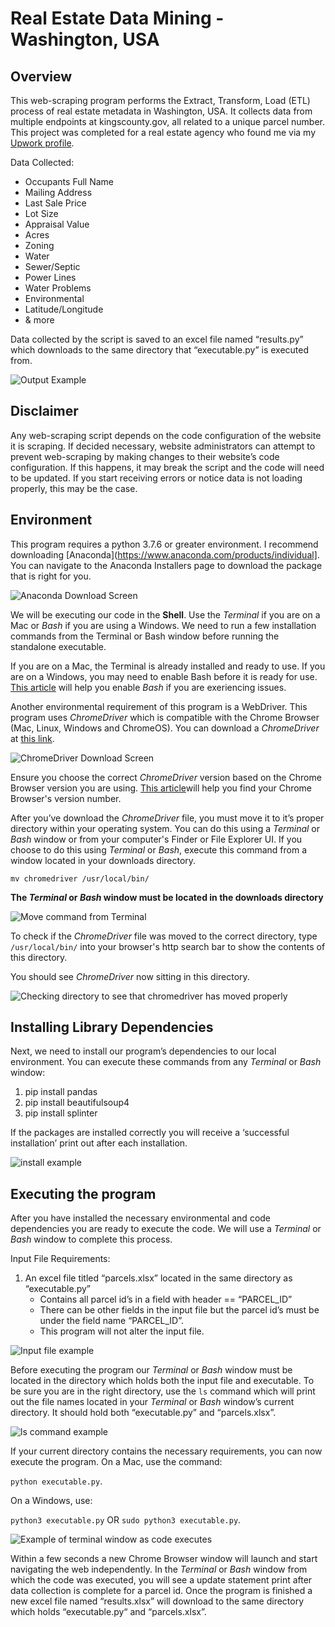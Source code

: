 # Real Estate Data Mining - Washington, USA

## Overview
This web-scraping program performs the Extract, Transform, Load (ETL) process of real estate metadata in Washington, USA. It collects data from multiple endpoints at kingscounty.gov, all related to a unique parcel number. This project was completed for a real estate agency who found me via my [Upwork profile](https://www.upwork.com/freelancers/~0142cf8752a12b0b88?).

Data Collected:
- Occupants Full Name
- Mailing Address
- Last Sale Price
- Lot Size
- Appraisal Value
- Acres
- Zoning
- Water
- Sewer/Septic
- Power Lines
- Water Problems
- Environmental
- Latitude/Longitude
- & more

Data collected by the script is saved to an excel file named “results.py” which downloads to the same directory that “executable.py” is executed from.

![Output Example](images/output_example.png)

## Disclaimer
Any web-scraping script depends on the code configuration of the website it is scraping. If decided necessary, website administrators can attempt to prevent web-scraping by making changes to their website’s code configuration. If this happens, it may break the script and the code will need to be updated. If you start receiving errors or notice data is not loading properly, this may be the case.

## Environment
This program requires a python 3.7.6 or greater environment. I recommend downloading [Anaconda](https://www.anaconda.com/products/individual]. You can navigate to the Anaconda Installers page to download the package that is right for you.

![Anaconda Download Screen](images/anaconda.png)

We will be executing our code in the **Shell**. Use the *Terminal* if you are on a Mac or *Bash* if you are using a Windows. We need to run a few installation commands from the Terminal or Bash window before running the standalone executable.

If you are on a Mac, the Terminal is already installed and ready to use. If you are on a Windows, you may need to enable Bash before it is ready for use. [This article](https://www.laptopmag.com/articles/use-bash-shell-windows-10) will help you enable *Bash* if you are exeriencing issues.

Another environmental requirement of this program is a WebDriver. This program uses *ChromeDriver* which is compatible with the Chrome Browser (Mac, Linux, Windows and ChromeOS). You can download a *ChromeDriver* at [this link](https://chromedriver.chromium.org/downloads). 

![ChromeDriver Download Screen](images/chromedriver.png)

Ensure you choose the correct *ChromeDriver* version based on the Chrome Browser version you are using. [This article](https://help.zenplanner.com/hc/en-us/articles/204253654-How-to-Find-Your-Internet-Browser-Version-Number-Google-Chrome)will help you find your Chrome Browser's version number. 

After you’ve download the *ChromeDriver* file, you must move it to it’s proper directory within your operating system. You can do this using a *Terminal* or *Bash* window or from your computer's Finder or File Explorer UI. If you choose to do this using *Terminal* or *Bash*, execute this command from a window located in your downloads directory.

`mv chromedriver /usr/local/bin/`

**The *Terminal* or *Bash* window must be located in the downloads directory**

![Move command from Terminal](images/mv_command.png)

To check if the *ChromeDriver* file was moved to the correct directory, type `/usr/local/bin/` into your browser's http search bar to show the contents of this directory.

You should see *ChromeDriver* now sitting in this directory.

![Checking directory to see that chromedriver has moved properly](images/directory_check.png)

## Installing Library Dependencies
Next, we need to install our program’s dependencies to our local environment. You can execute these commands from any *Terminal* or *Bash* window:

1.	pip install pandas
2.	pip install beautifulsoup4
3.	pip install splinter

If the packages are installed correctly you will receive a ‘successful installation’ print out after each installation.

![install example](images/installing.png)

## Executing the program
After you have installed the necessary environmental and code dependencies you are ready to execute the code. We will use a *Terminal* or *Bash* window to complete this process.

Input File Requirements:
1.	An excel file titled “parcels.xlsx” located in the same directory as “executable.py”
    - Contains all parcel id’s in a field with header == “PARCEL_ID”
    - There can be other fields in the input file but the parcel id’s must be under the field name “PARCEL_ID”.
    - This program will not alter the input file.

![Input file example](images/input_example.png)

Before executing the program our *Terminal* or *Bash* window must be located in the directory which holds both the input file and executable. To be sure you are in the right directory, use the `ls` command which will print out the file names located in your *Terminal* or *Bash* window’s current directory. It should hold both “executable.py” and “parcels.xlsx”.

![ls command example](images/ls.png)

If your current directory contains the necessary requirements, you can now execute the program. On a Mac, use the command:

`python executable.py`. 

On a Windows, use:

 `python3 executable.py` OR `sudo python3 executable.py`. 

![Example of terminal window as code executes](images/printout.png)

Within a few seconds a new Chrome Browser window will launch and start navigating the web independently. In the *Terminal* or *Bash* window from which the code was executed, you will see a update statement print after data collection is complete for a parcel id. Once the program is finished a new excel file named “results.xlsx” will download to the same directory which holds “executable.py“ and “parcels.xlsx”.
